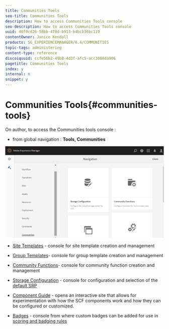 ```yaml
---
title: Communities Tools
seo-title: Communities Tools
description: How to access Communities Tools console
seo-description: How to access Communities Tools console
uuid: 40f0cd26-58bb-478d-b913-b4bcb36bc119
contentOwner: Janice Kendall
products: SG_EXPERIENCEMANAGER/6.4/COMMUNITIES
topic-tags: administering
content-type: reference
discoiquuid: ccfe56b2-49b8-4d3f-afc5-acc3088da906
pagetitle: Communities Tools
index: y
internal: n
snippet: y
---
```


# Communities Tools{#communities-tools}

On author, to access the Communities tools console :

* from global navigation : **Tools, Communities**

![](assets/chlimage_1-129.png)

* [Site Templates](../../communities/using/sites.md) - console for site template creation and management
* [Group Templates](../../communities/using/tools-groups.md)- console for group template creation and management
* [Community Functions](../../communities/using/functions.md)- console for community function creation and management
* [Storage Configuration](../../communities/using/srp-config.md) - console for configuration and selection of the [default SRP](../../communities/using/working-with-srp.md)

* [Component Guide](../../communities/using/components-guide.md) - opens an interactive site that allows for experimentation with how the SCF components work and how they can be configured or customized.
* [Badges](../../communities/using/badges.md) - console from where custom badges can be added for use in [scoring and badging rules](../../communities/using/implementing-scoring.md)

